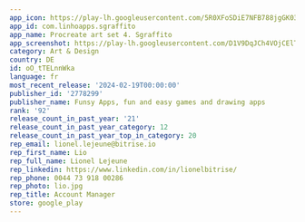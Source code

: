 ```yaml
---
app_icon: https://play-lh.googleusercontent.com/5R0XFoSDiE7NFB788jgGK03qjRhb59YcAGHjc5IUTnZmM2wOHTSA-1nHyhBx8_F7klZF
app_id: com.linhoapps.sgraffito
app_name: Procreate art set 4. Sgraffito
app_screenshot: https://play-lh.googleusercontent.com/D1V9DqJCh4VOjCElThTgsRlTQJMWMEkDPWgVfr8kxzLQLbfNAnY-8-5XqYdWGJZGkiY
category: Art & Design
country: DE
id: oO_tTELnnWka
language: fr
most_recent_release: '2024-02-19T00:00:00'
publisher_id: '2778299'
publisher_name: Funsy Apps, fun and easy games and drawing apps
rank: '92'
release_count_in_past_year: '21'
release_count_in_past_year_category: 12
release_count_in_past_year_top_in_category: 20
rep_email: lionel.lejeune@bitrise.io
rep_first_name: Lio
rep_full_name: Lionel Lejeune
rep_linkedin: https://www.linkedin.com/in/lionelbitrise/
rep_phone: 0044 73 918 00286
rep_photo: lio.jpg
rep_title: Account Manager
store: google_play
---
```

